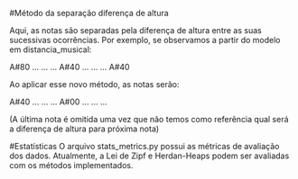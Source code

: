 #Método da separação diferença de altura

Aqui, as notas são separadas pela diferença de altura entre as suas sucessivas
ocorrências. Por exemplo, se observamos a partir do modelo em distancia_musical:

A#80
...
...
...
A#40
...
...
...
A#40

Ao aplicar esse novo método, as notas serão:

A#40
...
...
...
A#00
...
...
...

(A última nota é omitida uma vez que não temos como referência qual será a
diferença de altura para próxima nota)

#Estatísticas
O arquivo stats_metrics.py possui as métricas de avaliação dos dados.
Atualmente, a Lei de Zipf e Herdan-Heaps podem ser avaliadas com os métodos
implementados.
